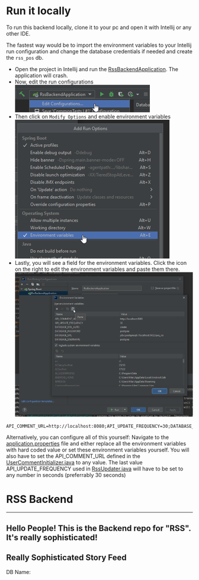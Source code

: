 # Run it locally
To run this backend locally, clone it to your pc and open it with Intellij or any other IDE.

The fastest way would be to import the environment variables to your Intellij run configuration and change the database credentials if needed and create the `rss_pos` db.

- Open the project in Intellij and run the [RssBackendApplication](/src/main/java/at/kaindorf/rssbackend/RssBackendApplication.java). The application will crash.
- Now, edit the run configurations ![](.screenshots/editConf.png)
- Then click on `Modify Options` and enable environment variables ![](.screenshots/enEnv.png)
- Lastly, you will see a field for the environment variables. Click the icon on the right to edit the environment variables and paste them there. ![](.screenshots/pasteEnv.png)

```env
API_COMMENT_URL=http://localhost:8080;API_UPDATE_FREQUENCY=30;DATABASE_DDL_AUTO=create;DATABASE_PASSWORD=postgres;DATABASE_URL=jdbc:postgresql://localhost:5432/pos_rss;DATABASE_USERNAME=postgres
```

Alternatively, you can configure all of this yourself:
Navigate to the [application.properties](src/main/resources/application.properties) file and either replace all the environment variables with hard coded value or set these environment variables yourself.
You will also have to set the API_COMMENT_URL defined in the [UserCommentInitializer.java](src/main/java/at/kaindorf/rssbackend/db/UserCommentInitializer.java) to any value.
The last value API_UPDATE_FREQUENCY used in [RssUpdater.java](src/main/java/at/kaindorf/rssbackend/db/RssUpdater.java) will have to be set to any number in seconds (preferrably 30 seconds)

# RSS Backend
--------

Hello People! 
This is the Backend repo for "RSS".
It's really sophisticated!
-------

## Really Sophisticated Story Feed

DB Name: 
